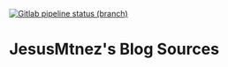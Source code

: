 [![Gitlab pipeline status (branch)](https://img.shields.io/gitlab/pipeline/JesusMtnez/jesusmtnez.gitlab.io/master.svg?style=flat-square)](https://gitlab.com/JesusMtnez/jesusmtnez.gitlab.io/commits/master)

# JesusMtnez's Blog Sources
